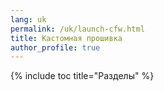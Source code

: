 ```yaml
---
lang: uk
permalink: /uk/launch-cfw.html
title: Кастомная прошивка
author_profile: true
---
```

{% include toc title="Разделы" %}

<script>
location.href = 'cfw';
</script>